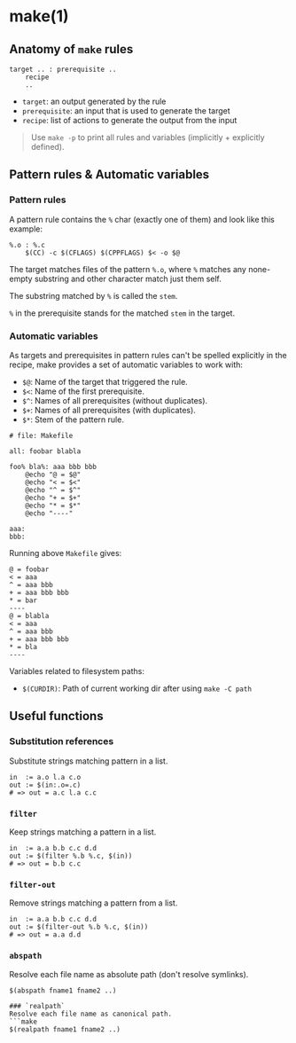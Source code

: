 # make(1)

## Anatomy of `make` rules
```make
target .. : prerequisite ..
	recipe
	..
```

- `target`: an output generated by the rule
- `prerequisite`: an input that is used to generate the target
- `recipe`: list of actions to generate the output from the input

> Use `make -p` to print all rules and variables (implicitly + explicitly defined).

## Pattern rules & Automatic variables
### Pattern rules
A pattern rule contains the `%` char (exactly one of them) and look like this example:
```make
%.o : %.c
	$(CC) -c $(CFLAGS) $(CPPFLAGS) $< -o $@
```
The target matches files of the pattern `%.o`, where `%` matches any none-empty
substring and other character match just them self.

The substring matched by `%` is called the `stem`.

`%` in the prerequisite stands for the matched `stem` in the target.

### Automatic variables
As targets and prerequisites in pattern rules can't be spelled explicitly in
the recipe, make provides a set of automatic variables to work with:
- `$@`: Name of the target that triggered the rule.
- `$<`: Name of the first prerequisite.
- `$^`: Names of all prerequisites (without duplicates).
- `$+`: Names of all prerequisites (with duplicates).
- `$*`: Stem of the pattern rule.

```make
# file: Makefile

all: foobar blabla

foo% bla%: aaa bbb bbb
	@echo "@ = $@"
	@echo "< = $<"
	@echo "^ = $^"
	@echo "+ = $+"
	@echo "* = $*"
	@echo "----"

aaa:
bbb:
```

Running above `Makefile` gives:
```test
@ = foobar
< = aaa
^ = aaa bbb
+ = aaa bbb bbb
* = bar
----
@ = blabla
< = aaa
^ = aaa bbb
+ = aaa bbb bbb
* = bla
----
```

Variables related to filesystem paths:
- `$(CURDIR)`: Path of current working dir after using `make -C path`

## Useful functions

### Substitution references
Substitute strings matching pattern in a list.
```make
in  := a.o l.a c.o
out := $(in:.o=.c)
# => out = a.c l.a c.c
```

### `filter`
Keep strings matching a pattern in a list.
```make
in  := a.a b.b c.c d.d
out := $(filter %.b %.c, $(in))
# => out = b.b c.c
```

### `filter-out`
Remove strings matching a pattern from a list.
```make
in  := a.a b.b c.c d.d
out := $(filter-out %.b %.c, $(in))
# => out = a.a d.d
```

### `abspath`
Resolve each file name as absolute path (don't resolve symlinks).
```make
$(abspath fname1 fname2 ..)

### `realpath`
Resolve each file name as canonical path.
```make
$(realpath fname1 fname2 ..)
```
